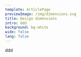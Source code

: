 ```yaml
---
template: ArticlePage
previewImage: /img/dimensions.svg
title: Design dimensions
intro: ddd
background: bg-white
wide: false
lang: false
---
```

ddd